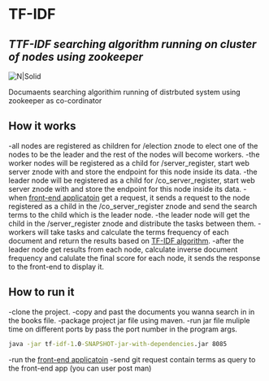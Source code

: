 # TF-IDF
## _TTF-IDF searching algorithm running on cluster of nodes using zookeeper_

![N|Solid](https://cdn-media-1.freecodecamp.org/images/vQ77VuGVlTR95GgMxzyKqydIqoRJcPcWrigy)



Documaents searching algorithim running of distrbuted system using zookeeper as co-cordinator



## How it works

-all nodes are registered as children for /election znode to elect one of the nodes to be the leader and the rest of the nodes will become workers.
-the worker nodes will be registered as a child for /server_register, start web server znode with and store the endpoint for this node inside its data.
-the leader node will be registered as a child for /co_server_register, start web server znode with and store the endpoint for this node inside its data.
-when [front-end applicatoin](https://github.com/mahmoudhesham009/TF-IDF_FrontEnd) get a request, it sends a request to the node registered as a child in the /co_server_register znode and send the search terms to the child which is the leader node.
-the leader node will get the child in the /server_register znode and distribute the tasks between them.
-workers will take tasks and calculate the terms frequency of each document and return the results based on [TF-IDF algorithm](https://en.wikipedia.org/wiki/Tf%E2%80%93idf/).
-after the leader node get results from each node, calculate inverse document frequency and calulate the final score for each node, it sends the response to the front-end to display it.


## How to run it

-clone the project.
-copy and past the documents you wanna search in in the books file.
-package project jar file using maven.
-run jar file muliple time on different ports by pass the port number in the program args.
```cmd
java -jar tf-idf-1.0-SNAPSHOT-jar-with-dependencies.jar 8085
```

-run the [front-end applicatoin](https://github.com/mahmoudhesham009/TF-IDF_FrontEnd)
-send git request contain terms as query to the front-end app (you can user post man)

